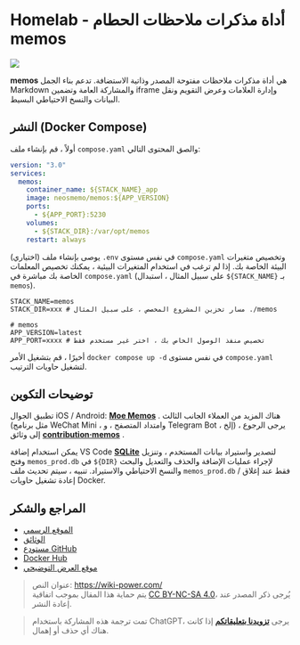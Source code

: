 # Homelab - أداة مذكرات ملاحظات الحطام memos

![](https://f004.backblazeb2.com/file/wiki-media/img/202304111548420.png)

**memos** هي أداة مذكرات ملاحظات مفتوحة المصدر وذاتية الاستضافة. تدعم بناء الجمل Markdown والمشاركة العامة وتضمين iframe وإدارة العلامات وعرض التقويم ونقل البيانات والنسخ الاحتياطي البسيط.

## النشر (Docker Compose)

أولاً ، قم بإنشاء ملف `compose.yaml` والصق المحتوى التالي:

```yaml title="compose.yaml"
version: "3.0"
services:
  memos:
    container_name: ${STACK_NAME}_app
    image: neosmemo/memos:${APP_VERSION}
    ports:
      - ${APP_PORT}:5230
    volumes:
      - ${STACK_DIR}:/var/opt/memos
    restart: always
```

(اختياري) يوصى بإنشاء ملف `.env` في نفس مستوى `compose.yaml` وتخصيص متغيرات البيئة الخاصة بك. إذا لم ترغب في استخدام المتغيرات البيئية ، يمكنك تخصيص المعلمات الخاصة بك مباشرة في `compose.yaml` (على سبيل المثال ، استبدال `${STACK_NAME}` بـ `memos`).

```dotenv title=".env"
STACK_NAME=memos
STACK_DIR=xxx # مسار تخزين المشروع المخصص ، على سبيل المثال ./memos

# memos
APP_VERSION=latest
APP_PORT=xxxx # تخصيص منفذ الوصول الخاص بك ، اختر غير مستخدم فقط
```

أخيرًا ، قم بتشغيل الأمر `docker compose up -d` في نفس مستوى `compose.yaml` لتشغيل حاويات الترتيب.

## توضيحات التكوين

تطبيق الجوال iOS / Android: [**Moe Memos**](https://memos.moe/) . هناك المزيد من العملاء الجانب الثالث (مثل برنامج WeChat Mini ، وامتداد المتصفح ، و Telegram Bot ، إلخ) ، يرجى الرجوع إلى وثائق [**contribution·memos**](https://github.com/usememos/memos#contribution) .

يمكن استخدام إضافة VS Code [**SQLite**](https://marketplace.visualstudio.com/items?itemName=alexcvzz.vscode-sqlite) لتصدير واستيراد بيانات المستخدم ، وتنزيل وفتح `memos_prod.db` في `${DIR}` لإجراء عمليات الإضافة والحذف والتعديل والبحث والنسخ الاحتياطي والاستيراد. تنبيه ، سيتم تحديث ملف `memos_prod.db` فقط عند إغلاق / إعادة تشغيل حاويات Docker.

## المراجع والشكر

- [الموقع الرسمي](https://usememos.com/)
- [الوثائق](https://usememos.com/docs/install#docker-compose)
- [مستودع GitHub](https://github.com/usememos/memos)
- [Docker Hub](https://hub.docker.com/r/neosmemo/memos)
- [موقع العرض التوضيحي](https://demo.usememos.com/)

> عنوان النص: <https://wiki-power.com/>  
> يتم حماية هذا المقال بموجب اتفاقية [CC BY-NC-SA 4.0](https://creativecommons.org/licenses/by/4.0/deed.zh)، يُرجى ذكر المصدر عند إعادة النشر.

> تمت ترجمة هذه المشاركة باستخدام ChatGPT، يرجى [**تزويدنا بتعليقاتكم**](https://github.com/linyuxuanlin/Wiki_MkDocs/issues/new) إذا كانت هناك أي حذف أو إهمال.